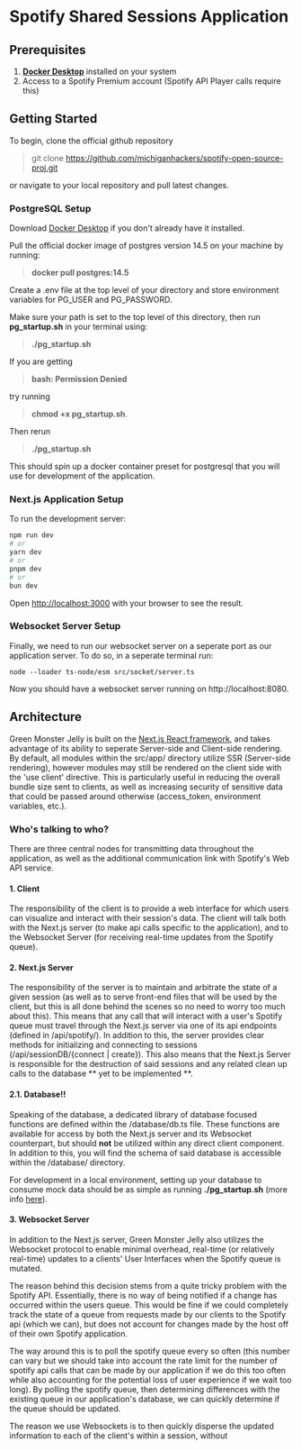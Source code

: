 
# Spotify Shared Sessions Application

## Prerequisites
1. **[Docker Desktop](https://www.docker.com/products/docker-desktop/)** installed on your system
2. Access to a Spotify Premium account (Spotify API Player calls require this)

## Getting Started

To begin, clone the official github repository
> git clone https://github.com/michiganhackers/spotify-open-source-proj.git

or navigate to your local repository and pull latest changes.

### <a name="postgresql-setup"></a>PostgreSQL Setup
Download [Docker Desktop](https://www.docker.com/products/docker-desktop/) if you don't already have it installed.

Pull the official docker image of postgres version 14.5 on your machine by running:

> **docker pull postgres:14.5**

Create a .env file at the top level of your directory and store environment variables for PG_USER and PG_PASSWORD.

Make sure your path is set to the top level of this directory, then run **pg_startup.sh** in your terminal using:

> **./pg_startup.sh**

If you are getting 
> **bash: Permission Denied**

try running 
> **chmod +x pg_startup.sh**.

Then rerun
> **./pg_startup.sh**

This should spin up a docker container preset for postgresql that you will use for development of the application.

### Next.js Application Setup

To run the development server:

```bash
npm run dev
# or
yarn dev
# or
pnpm dev
# or
bun dev
```

Open [http://localhost:3000](http://localhost:3000) with your browser to see the result.

### Websocket Server Setup

Finally, we need to run our websocket server on a seperate port as our application server. To do so, in a seperate terminal run:

```
node --loader ts-node/esm src/socket/server.ts
```

Now you should have a websocket server running on http://localhost:8080.

## Architecture

Green Monster Jelly is built on the [Next.js React framework](https://nextjs.org/), and takes advantage of its ability to seperate Server-side and Client-side rendering. By default, all modules within the src/app/ directory utilize SSR (Server-side rendering), however modules may still be rendered on the client side with the 'use client' directive. This is particularly useful in reducing the overall bundle size sent to clients, as well as increasing security of sensitive data that could be passed around otherwise (access_token, environment variables, etc.).

### Who's talking to who?

There are three central nodes for transmitting data throughout the application, as well as the additional communication link with Spotify's Web API service. 

#### 1. Client

The responsibility of the client is to provide a web interface for which users can visualize and interact with their session's data. The client will talk both with the Next.js server (to make api calls specific to the application), and to the Websocket Server (for receiving real-time updates from the Spotify queue).

#### 2. Next.js Server

The responsibility of the server is to maintain and arbitrate the state of a given session (as well as to serve front-end files that will be used by the client, but this is all done behind the scenes so no need to worry too much about this). This means that any call that will interact with a user's Spotify queue must travel through the Next.js server via one of its api endpoints (defined in /api/spotify/). In addition to this, the server provides clear methods for initializing and connecting to sessions (/api/sessionDB/{connect | create}). This also means that the Next.js Server is responsible for the destruction of said sessions and any related clean up calls to the database ** yet to be implemented **.

#### 2.1. Database!!
Speaking of the database, a dedicated library of database focused functions are defined within the /database/db.ts file. These functions are available for access by both the Next.js server and its Websocket counterpart, but should **not** be utilized within any direct client component. In addition to this, you will find the schema of said database is accessible within the /database/ directory.

For development in a local environment, setting up your database to consume mock data should be as simple as running **./pg_startup.sh** (more info [here](#postgresql-setup)).

#### 3. Websocket Server

In addition to the Next.js server, Green Monster Jelly also utilizes the Websocket protocol to enable minimal overhead, real-time (or relatively real-time) updates to a clients' User Interfaces when the Spotify queue is mutated. 

The reason behind this decision stems from a quite tricky problem with the Spotify API. Essentially, there is no way of being notified if a change has occurred within the users queue. This would be fine if we could completely track the state of a queue from requests made by our clients to the Spotify api (which we can), but does not account for changes made by the host off of their own Spotify application.

The way around this is to poll the spotify queue every so often (this number can vary but we should take into account the rate limit for the number of spotify api calls that can be made by our application if we do this too often while also accounting for the potential loss of user experience if we wait too long). By polling the spotify queue, then determining differences with the existing queue in our application's database, we can quickly determine if the queue should be updated.

The reason we use Websockets is to then quickly disperse the updated information to each of the client's within a session, without 

